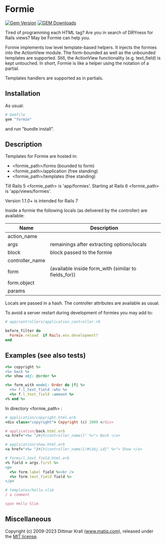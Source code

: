 # Formie

[![Gem Version](https://badge.fury.io/rb/formie.svg)](https://badge.fury.io/rb/formie)
[![GEM Downloads](https://img.shields.io/gem/dt/formie?color=168AFE&logo=ruby&logoColor=FE1616)](https://rubygems.org/gems/formie)


Tired of programming each HTML tag?
Are you in search of DRYness for Rails views?
May be Formie can help you.

Formie implements low level template-based helpers.
It injects the formies into the ActionView module.
The form-bounded as well as the unbounded templates are supported.
Still, the ActionView functionality (e.g. text_field) is kept untouched.
In short, Formie is like a helper using the notation of a partial.

Templates handlers are supported as in partials.

## Installation

As usual:
```ruby
# Gemfile
gem "formie"
```
and run "bundle install".

## Description

Templates for Formie are hosted in:

- <formie_path>/forms       (bounded to form)
- <formie_path>/application (free standing)
- <formie_path>/templates   (free standing)

Till Rails 5 <formie_path> is 'app/formies'.
Starting at Rails 6 <formie_path> is 'app/views/formies'.

Version 1.1.0+ is intended for Rails 7

Inside a formie the following locals (as delivered by the
controller) are available:

|Name | Description
| --- | ---
| action_name
| args | remainings after extracting options/locals
| block | block passed to the formie
| controller_name
| form | (available inside form_with (similar to fields_for))
|  form.object
| params

Locals are passed in a hash.
The controller attributes are available as usual.

To avoid a server restart during development of formies you may add to:

```ruby
# app/controllers/application_controller.rb

before_filter do
  Formie.reload  if Rails.env.development?
end
```

## Examples (see also tests)

```ruby
<%= copyright %>
<%= back %>
<%= show obj: @order %>

<%= form_with model: Order do |f| %>
  <%= f.l_text_field :who %>
  <%= f.l_text_field :amount %>
<% end %>
```

In directory <formie_path> :

```ruby
# application/copyright.html.erb
<div class="copyright"> Copyright (c) 2009 </div>

# application/back.html.erb
<a href="<%= "/#{h(controller_name)}" %>"> Back </a>

# application/show.html.erb
<a href="<%= "/#{h(controller_name)}/#{obj.id}" %>"> Show </a>

# forms/l_text_field.html.erb
<% field = args.first %>
<p>
  <%= form.label field %><br />
  <%= form.text_field field %>
</p>

# templates/hello.slim
/ a comment

span Hello Slim
```

## Miscellaneous

Copyright (c) 2009-2023 Dittmar Krall (www.matiq.com),
released under the [MIT license](https://opensource.org/licenses/MIT).
